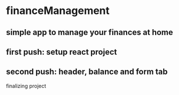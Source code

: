 # financeManagement
simple app to manage your finances at home
--------------------------------------
first push: setup react project
--------------------------------------
second push: header, balance and form tab
--------------------------------------
finalizing project
